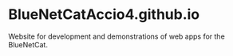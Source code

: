 # BlueNetCatAccio4.github.io
Website for development and demonstrations of web apps for the BlueNetCat.

